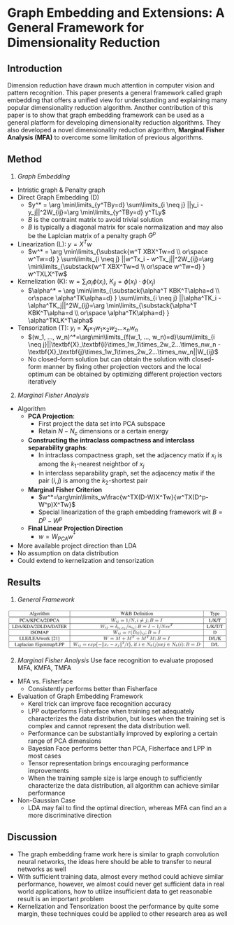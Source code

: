# Graph Embedding and Extensions: A General Framework for Dimensionality Reduction

## Introduction

Dimension reduction have drawn much attention in computer vision and pattern recognition. This paper presents a general framework called graph embedding that offers a unified view for understanding and explaining many popular dimensionality reduction algorithm. Another contribution of this paper is to show that graph embedding framework can be used as a general platform for developing dimensionality reduction algorithms. They also developed a novel dimensionality reduction algorithm, **Marginal Fisher Analysis (MFA)** to overcome some limitation of previous algorithms.

## Method

1. *Graph Embedding*
- Intristic graph & Penalty graph
- Direct Graph Embedding (D)
	- $y^* = \arg \min\limits_{y^TBy=d} \sum\limits_{i \neq j} ||y_i - y_j||^2W_{ij}=\arg \min\limits_{y^TBy=d} y^TLy$
	- $B$ is the contraint matrix to avoid trivial solution
	- $B$ is typically a diagonal matrix for scale normalization and may also be the Laplcian matrix of a penalty graph $G^p$
- Linearization (L): $y=X^Tw$
	- $w^* = \arg \min\limits_{\substack{w^T XBX^Tw=d \\ or\space w^Tw=d} } \sum\limits_{i \neq j} ||w^Tx_i - w^Tx_j||^2W_{ij}=\arg \min\limits_{\substack{w^T XBX^Tw=d \\ or\space w^Tw=d} } w^TXLX^Tw$
- Kernelization (K): $w=\sum_i\alpha_i\phi(x_i)$, $K_{ij}=\phi(x_i)\cdot\phi(x_j)$
	- $\alpha^* = \arg \min\limits_{\substack{\alpha^T KBK^T\alpha=d \\ or\space \alpha^TK\alpha=d} } \sum\limits_{i \neq j} ||\alpha^TK_i - \alpha^TK_j||^2W_{ij}=\arg \min\limits_{\substack{\alpha^T KBK^T\alpha=d \\ or\space \alpha^TK\alpha=d} } \alpha^TKLK^T\alpha$
- Tensorization (T): $y_i=\textbf{X}_\textbf{i}\times_1w_1\times_2w_2...\times_nw_n$
	- $(w_1, ..., w_n)^*=\arg\min\limits_{f(w_1, ..., w_n)=d}\sum\limits_{i \neq j}||\textbf{X}_\textbf{i}\times_1w_1\times_2w_2...\times_nw_n - \textbf{X}_\textbf{j}\times_1w_1\times_2w_2...\times_nw_n||W_{ij}$
	- No closed-form solution but can obtain the solution with closed-form manner by fixing other projection vectors and the local optimum can be obtained by optimizing different projection vectors iteratively

2. *Marginal Fisher Analysis*
- Algorithm
	- **PCA Projection**: 
		- First project the data set into PCA subspace
		- Retain $N-N_c$ dimensions or a certain energy
	- **Constructing the intraclass compactness and interclass separability graphs**: 
		- In intraclass compactness graph, set the adjacency matix if $x_i$ is among the $k_1$-nearest neightbor of $x_j$
		- In interclass separability graph, set the adjacency matix if the pair $(i, j)$ is among the $k_2$-shortest pair 
	- **Marginal Fisher Criterion**
		- $w^*=\arg\min\limits_w\frac{w^TX(D-W)X^Tw}{w^TX(D^p-W^p)X^Tw}$
		- Special linearization  of the graph embedding framework wit $B=D^p-W^p$
	- **Final Linear Projection Direction**
		- $w=W_{PCA}w^*$
- More available project direction than LDA
- No assumption on data distribution
- Could extend to kernelization and tensorization

## Results

1. *General Framework*

![](./figure/graph_embedding_and_extensions-a_general_framework_for_dimensionality_reduction.jpg)

2. *Marginal Fisher Analysis*
Use face recognition to evaluate proposed MFA, KMFA, TMFA
- MFA vs. Fisherface
	- Consistently performs better than Fisherface
- Evaluation of Graph Embedding Framework
	- Kerel trick can improve face recognition accuracy
	- LPP outperforms Fisherface when training set adequately characterizes the data distribution, but loses when the training set is complex and cannot represent the data distribution well.
	- Performance can be substantially improved by exploring a certain range of PCA dimensions
	- Bayesian Face performs better than PCA, Fisherface and LPP in most cases
	- Tensor representation brings encouraging performance improvements
	- When the training sample size is large enough to sufficiently characterize the data distribution, all algorithm can achieve similar performance
- Non-Gaussian Case
	- LDA may fail to find the optimal direction, whereas MFA can find an a more discriminative direction

## Discussion

- The graph embedding frame work here is similar to graph convolution neural networks, the ideas here should be able to transfer to neural networks as well
- With sufficient training data, almost every method could achieve similar performance, however, we almost could never get sufficient data in real world applications, how to utilize insufficient data to get reasonable result is an important problem
- Kernelization and Tensorization boost the performance by quite some margin, these techniques could be applied to other research area as well